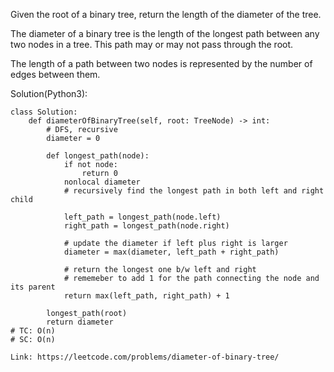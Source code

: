 Given the root of a binary tree, return the length of the diameter of the tree.

The diameter of a binary tree is the length of the longest path between any two nodes in a tree. This path may or may not pass through the root.

The length of a path between two nodes is represented by the number of edges between them.

Solution(Python3):
```
class Solution:
    def diameterOfBinaryTree(self, root: TreeNode) -> int:
        # DFS, recursive
        diameter = 0
        
        def longest_path(node):
            if not node:
                return 0
            nonlocal diameter
            # recursively find the longest path in both left and right child
            
            left_path = longest_path(node.left)
            right_path = longest_path(node.right)
            
            # update the diameter if left plus right is larger
            diameter = max(diameter, left_path + right_path)
            
            # return the longest one b/w left and right
            # rememeber to add 1 for the path connecting the node and its parent
            return max(left_path, right_path) + 1
            
        longest_path(root)
        return diameter
# TC: O(n)
# SC: O(n)
```
```
Link: https://leetcode.com/problems/diameter-of-binary-tree/
```
